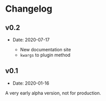 # Changelog

## v0.2

- Date: 2020-07-17

  - New documentation site
  - `kwargs` to plugin method

## v0.1

- Date: 2020-01-16

A very early alpha version, not for production.
